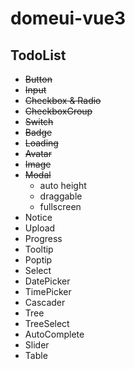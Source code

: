 # domeui-vue3

## TodoList

- ~~Button~~
- ~~Input~~
- ~~Checkbox & Radio~~
- ~~CheckboxGroup~~
- ~~Switch~~
- ~~Badge~~
- ~~Loading~~
- ~~Avatar~~
- ~~Image~~
- ~~Modal~~
  - auto height
  - draggable
  - fullscreen
- Notice
- Upload
- Progress
- Tooltip
- Poptip
- Select
- DatePicker
- TimePicker
- Cascader
- Tree
- TreeSelect
- AutoComplete
- Slider
- Table
